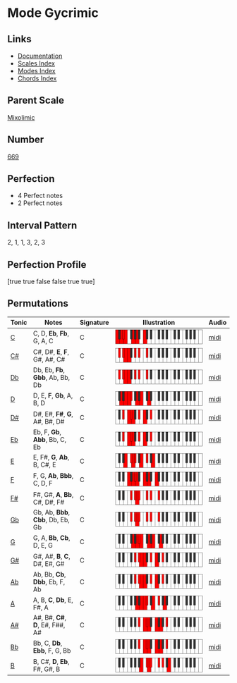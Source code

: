 # Mode Gycrimic

## Links

- [Documentation](index.md)
- [Scales Index](Scales.md)
- [Modes Index](Modes.md)
- [Chords Index](Chords.md)

## Parent Scale

[Mixolimic](ScaleMixolimic.md)

## Number

[669](https://ianring.com/musictheory/scales/669)

## Perfection

- 4 Perfect notes
- 2 Perfect notes

## Interval Pattern

2, 1, 1, 3, 2, 3

## Perfection Profile

[true true false false true true]

## Permutations

| Tonic | Notes | Signature | Illustration | Audio |
|-------|-------|-----------|--------------|-------|
| [C](ModeCNaturalGycrimic.md) | C, D, **Eb**, **Fb**, G, A, C | C | ![CNaturalGycrimic](ModeCNaturalGycrimic.png) | [midi](https://github.com/edipermadi/music/blob/main/docs/ModeCNaturalGycrimic.mid?raw=true) |
| [C#](ModeCSharpGycrimic.md) | C#, D#, **E**, **F**, G#, A#, C# | C | ![CSharpGycrimic](ModeCSharpGycrimic.png) | [midi](https://github.com/edipermadi/music/blob/main/docs/ModeCSharpGycrimic.mid?raw=true) |
| [Db](ModeDFlatGycrimic.md) | Db, Eb, **Fb**, **Gbb**, Ab, Bb, Db | C | ![DFlatGycrimic](ModeDFlatGycrimic.png) | [midi](https://github.com/edipermadi/music/blob/main/docs/ModeDFlatGycrimic.mid?raw=true) |
| [D](ModeDNaturalGycrimic.md) | D, E, **F**, **Gb**, A, B, D | C | ![DNaturalGycrimic](ModeDNaturalGycrimic.png) | [midi](https://github.com/edipermadi/music/blob/main/docs/ModeDNaturalGycrimic.mid?raw=true) |
| [D#](ModeDSharpGycrimic.md) | D#, E#, **F#**, **G**, A#, B#, D# | C | ![DSharpGycrimic](ModeDSharpGycrimic.png) | [midi](https://github.com/edipermadi/music/blob/main/docs/ModeDSharpGycrimic.mid?raw=true) |
| [Eb](ModeEFlatGycrimic.md) | Eb, F, **Gb**, **Abb**, Bb, C, Eb | C | ![EFlatGycrimic](ModeEFlatGycrimic.png) | [midi](https://github.com/edipermadi/music/blob/main/docs/ModeEFlatGycrimic.mid?raw=true) |
| [E](ModeENaturalGycrimic.md) | E, F#, **G**, **Ab**, B, C#, E | C | ![ENaturalGycrimic](ModeENaturalGycrimic.png) | [midi](https://github.com/edipermadi/music/blob/main/docs/ModeENaturalGycrimic.mid?raw=true) |
| [F](ModeFNaturalGycrimic.md) | F, G, **Ab**, **Bbb**, C, D, F | C | ![FNaturalGycrimic](ModeFNaturalGycrimic.png) | [midi](https://github.com/edipermadi/music/blob/main/docs/ModeFNaturalGycrimic.mid?raw=true) |
| [F#](ModeFSharpGycrimic.md) | F#, G#, **A**, **Bb**, C#, D#, F# | C | ![FSharpGycrimic](ModeFSharpGycrimic.png) | [midi](https://github.com/edipermadi/music/blob/main/docs/ModeFSharpGycrimic.mid?raw=true) |
| [Gb](ModeGFlatGycrimic.md) | Gb, Ab, **Bbb**, **Cbb**, Db, Eb, Gb | C | ![GFlatGycrimic](ModeGFlatGycrimic.png) | [midi](https://github.com/edipermadi/music/blob/main/docs/ModeGFlatGycrimic.mid?raw=true) |
| [G](ModeGNaturalGycrimic.md) | G, A, **Bb**, **Cb**, D, E, G | C | ![GNaturalGycrimic](ModeGNaturalGycrimic.png) | [midi](https://github.com/edipermadi/music/blob/main/docs/ModeGNaturalGycrimic.mid?raw=true) |
| [G#](ModeGSharpGycrimic.md) | G#, A#, **B**, **C**, D#, E#, G# | C | ![GSharpGycrimic](ModeGSharpGycrimic.png) | [midi](https://github.com/edipermadi/music/blob/main/docs/ModeGSharpGycrimic.mid?raw=true) |
| [Ab](ModeAFlatGycrimic.md) | Ab, Bb, **Cb**, **Dbb**, Eb, F, Ab | C | ![AFlatGycrimic](ModeAFlatGycrimic.png) | [midi](https://github.com/edipermadi/music/blob/main/docs/ModeAFlatGycrimic.mid?raw=true) |
| [A](ModeANaturalGycrimic.md) | A, B, **C**, **Db**, E, F#, A | C | ![ANaturalGycrimic](ModeANaturalGycrimic.png) | [midi](https://github.com/edipermadi/music/blob/main/docs/ModeANaturalGycrimic.mid?raw=true) |
| [A#](ModeASharpGycrimic.md) | A#, B#, **C#**, **D**, E#, F##, A# | C | ![ASharpGycrimic](ModeASharpGycrimic.png) | [midi](https://github.com/edipermadi/music/blob/main/docs/ModeASharpGycrimic.mid?raw=true) |
| [Bb](ModeBFlatGycrimic.md) | Bb, C, **Db**, **Ebb**, F, G, Bb | C | ![BFlatGycrimic](ModeBFlatGycrimic.png) | [midi](https://github.com/edipermadi/music/blob/main/docs/ModeBFlatGycrimic.mid?raw=true) |
| [B](ModeBNaturalGycrimic.md) | B, C#, **D**, **Eb**, F#, G#, B | C | ![BNaturalGycrimic](ModeBNaturalGycrimic.png) | [midi](https://github.com/edipermadi/music/blob/main/docs/ModeBNaturalGycrimic.mid?raw=true) |
